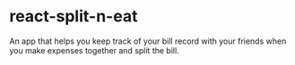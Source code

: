 ﻿# react-split-n-eat

An app that helps you keep track of your bill record with your friends when you make expenses together and split the bill.
